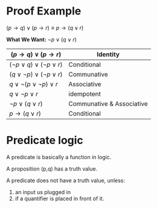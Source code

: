 
# Proof Example

$(p \to q) \lor (p \to r) \equiv p \to (q \lor r)$

**What We Want:** $\lnot p \lor (q \lor r)$

| $(p \to q) \lor (p \to r)$ | **Identity** |
| ---- | ---- |
| $(\lnot p \lor q) \lor (\lnot p \lor r)$ | Conditional |
| $(q \lor \lnot p) \lor (\lnot p \lor r)$ | Communative |
| $q \lor \lnot (p \lor \lnot p) \lor r$ | Associative |
| $q \lor \lnot p \lor r$ | idempotent |
| $\lnot p \lor (q \lor r)$ | Communative & Associative |
| $p \to (q \lor r)$ | Conditional  |

# Predicate logic

A predicate is basically a function in logic. 

A proposition (p,q) has a truth value.

A predicate does not have a truth value, unless:
1) an input us plugged in 
2) if a quantifier is placed in front of it. 